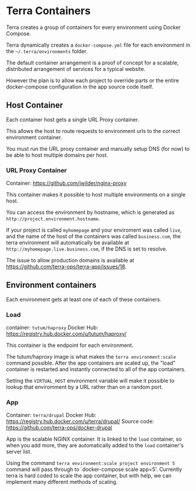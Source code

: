 Terra Containers
================

Terra creates a group of containers for every environment using Docker Compose.

Terra dynamically creates a `docker-compose.yml` file for each environment in the `~/.terra/environments` folder.

The default container arrangement is a proof of concept for a scalable, distributed arrangement of services for a typical website.  

However the plan is to allow each project to override parts or the entire docker-compose configuration in the app source code itself.

Host Container
--------------
Each container host gets a single URL Proxy container.

This allows the host to route requests to environment urls to the correct environment container. 

You must run the URL proxy container and manually setup DNS (for now) to be able to host multiple domains per host.

### URL Proxy Container
Container: https://github.com/jwilder/nginx-proxy

This container makes it possible to host multiple environments on a single host. 

You can access the environment by hostname, which is generated as `http://project.environment.hostname`. 

If your project is called `myhomepage` and your enviroment was called `live`, and the name of the host of the containers was called `business.com`, the terra environment will automatically be available at `http://myhomepage.live.business.com`, if the DNS is set to resolve.

The issue to allow production domains is available at https://github.com/terra-ops/terra-app/issues/18.

Environment containers
------------------
Each environment gets at least one of each of these containers.

### Load
container: `tutum/haproxy`
Docker Hub: https://registry.hub.docker.com/u/tutum/haproxy/

This container is the endpoint for each environment. 

The tutum/haproxy image is what makes the `terra environment:scale` command possible.  After the app containers are scaled up, the "load" container is restarted and instantly connected to all of the app containers.

Setting the `VIRTUAL_HOST` environment variable will make it possible to lookup that enviromment by a URL rather than on a random port.

### App
Container: `terra/drupal` 
Docker Hub: https://registry.hub.docker.com/u/terra/drupal/
Source code: https://github.com/terra-ops/docker-drupal

App is the scalable NGINX container.  It is linked to the `load` container, so when you add more, they are automatically added to the `load` container's server list.

Using the command `terra environment:scale project environment 5` command will pass through to `docker-compose scale app=5'.  Currently terra is hard coded to scale the app container, but with help, we can implement many different methods of scaling.
